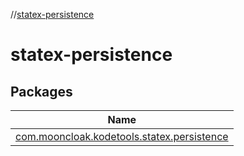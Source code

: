//[statex-persistence](index.md)

# statex-persistence

## Packages

| Name |
|---|
| [com.mooncloak.kodetools.statex.persistence](statex-persistence/com.mooncloak.kodetools.statex.persistence/index.md) |
